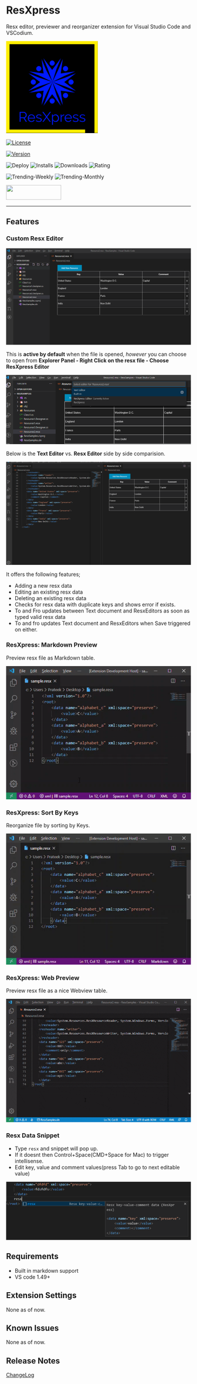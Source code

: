 # ResXpress

Resx editor, previewer and reorganizer extension for Visual Studio Code and VSCodium.

<img src="./images/logo.png" alt="Logo" width="250" height="250">

[![License](https://img.shields.io/github/license/pmahend1/resxpress?style=flat-square&label=License)](https://choosealicense.com/licenses/mit/)

 [![Version](https://vsmarketplacebadge.apphb.com/version/PrateekMahendrakar.ResxPress.svg?logo=visual-studio-code&style=for-the-badge)](https://marketplace.visualstudio.com/items?itemName=PrateekMahendrakar.resxpress)

![Deploy](https://img.shields.io/github/workflow/status/pmahend1/resxpress/Deploy%20CI?color=brightgreen&label=Deploy%20CI&style=flat-square&logo=github) ![Installs](https://vsmarketplacebadge.apphb.com/installs/PrateekMahendrakar.resxpress.svg?style=flat-square&label=Installs&logo=data:img/png:images/logo.png) ![Downloads](https://vsmarketplacebadge.apphb.com/downloads/PrateekMahendrakar.resxpress.svg?style=flat-square&label=Downloads) ![Rating](https://vsmarketplacebadge.apphb.com/rating-star/PrateekMahendrakar.resxpress.svg?style=flat-square&label=Rating)

![Trending-Weekly](https://vsmarketplacebadge.apphb.com/trending-weekly/PrateekMahendrakar.resxpress.svg?labelColor=red&logo=tinder&logoColor=white&label=Trending%20Weekly)  ![Trending-Monthly](https://vsmarketplacebadge.apphb.com/trending-monthly/PrateekMahendrakar.resxpress.svg?labelColor=red&logo=tinder&logoColor=white&label=Trending%20Monthly)

[<img src="https://cdn.buymeacoffee.com/buttons/v2/default-blue.png" width="150" height="40">](https://www.buymeacoffee.com/pmahend1)  

---

## Features

### Custom Resx Editor

![Resx Editor](./images/../images/resxEditor.png)

This is **active by default** when the file is opened, *however* you can choose to open from **Explorer Panel - Right Click on the resx file - Choose ResXpress Editor**

![Custom Editor Option](./images/resxEditorOption.png)

Below is the **Text Editor** vs. **Resx Editor** side by side comparision.

![Compare Editors](/images/textVsResxEditor.png)

It offers the following features;
- Adding a new resx data
- Editing an existing resx data
- Deleting an existing resx data
- Checks for resx data with duplicate keys and shows error if exists.
- To and Fro updates between Text document and ResxEditors as soon as typed valid resx data
- To and fro updates Text document and ResxEditors when Save triggered on either.

### ResXpress: Markdown Preview

Preview resx file as Markdown table.

![Screenshot1](./images/preview.gif)  

### ResXpress: Sort By Keys

Reorganize file by sorting by Keys.

![Screenshot2](./images/sortByKeys.gif)  

### ResXpress: Web Preview

Preview resx file as a nice Webview table.
  
![Screenshot3](./images/webPreview.gif)

### Resx Data Snippet

- Type `resx` and snippet will pop up.
- If it doesnt then Control+Space(CMD+Space for Mac) to trigger intellisense.
- Edit key, value and comment values(press Tab to go to next editable value)

![Snippet](./images/snippet.png)


## Requirements

- Built in markdown support
- VS code 1.49+

## Extension Settings

None as of now.

## Known Issues

None as of now.

## Release Notes

[ChangeLog](./CHANGELOG.md)
